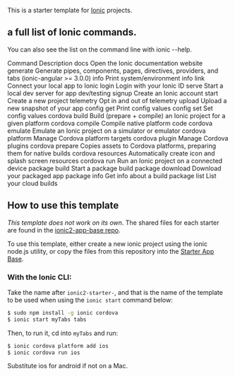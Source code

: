This is a starter template for [Ionic](http://ionicframework.com/docs/) projects.


## a full list of Ionic commands. 
You can also see the list on the command line with ionic --help.

Command	Description
docs	Open the Ionic documentation website
generate	Generate pipes, components, pages, directives, providers, and tabs (ionic-angular >= 3.0.0)
info	Print system/environment info
link	Connect your local app to Ionic
login	Login with your Ionic ID
serve	Start a local dev server for app dev/testing
signup	Create an Ionic account
start	Create a new project
telemetry	Opt in and out of telemetry
upload	Upload a new snapshot of your app
config get	Print config values
config set	Set config values
cordova build	Build (prepare + compile) an Ionic project for a given platform
cordova compile	Compile native platform code
cordova emulate	Emulate an Ionic project on a simulator or emulator
cordova platform	Manage Cordova platform targets
cordova plugin	Manage Cordova plugins
cordova prepare	Copies assets to Cordova platforms, preparing them for native builds
cordova resources	Automatically create icon and splash screen resources
cordova run	Run an Ionic project on a connected device
package build	Start a package build
package download	Download your packaged app
package info	Get info about a build
package list	List your cloud builds


## How to use this template

*This template does not work on its own*. The shared files for each starter are found in the [ionic2-app-base repo](https://github.com/ionic-team/ionic2-app-base).

To use this template, either create a new ionic project using the ionic node.js utility, or copy the files from this repository into the [Starter App Base](https://github.com/ionic-team/ionic2-app-base).

### With the Ionic CLI:

Take the name after `ionic2-starter-`, and that is the name of the template to be used when using the `ionic start` command below:

```bash
$ sudo npm install -g ionic cordova
$ ionic start myTabs tabs
```

Then, to run it, cd into `myTabs` and run:

```bash
$ ionic cordova platform add ios
$ ionic cordova run ios
```

Substitute ios for android if not on a Mac.

